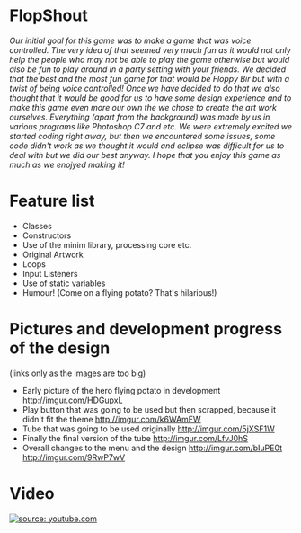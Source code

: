 # FlopShout

<i>Our initial goal for this game was to make a game that was voice controlled. The very idea of that seemed very much fun as it would not only help the people who may not be able to play the game otherwise but would also be fun to play around in a party setting with your friends. We decided that the best and the most fun game for that would be Floppy Bir but with a twist of being voice controlled! Once we have decided to do that we also thought that it would be good for us to have some design experience and to make this game even more our own the we chose to create the art work ourselves. Everything (apart from the background) was made by us in various programs like Photoshop C7 and etc. We were extremely excited we started coding right away, but then we encountered some issues, some code didn't work as we thought it would and eclipse was difficult for us to deal with but we did our best anyway. I hope that you enjoy this game as much as we enojyed making it!</i>

# Feature list
- Classes
- Constructors
- Use of the minim library, processing core etc.
- Original Artwork
- Loops
- Input Listeners
- Use of static variables
- Humour! (Come on a flying potato? That's hilarious!)

# Pictures and development progress of the design 
  (links only as the images are too big)
- Early picture of the hero flying potato in development 
  http://imgur.com/HDGupxL
- Play button that was going to be used but then scrapped, because it didn't fit the theme 
  http://imgur.com/k6WAmFW
- Tube that was going to be used originally 
  http://imgur.com/5jXSF1W
- Finally the final version of the tube 
  http://imgur.com/LfvJ0hS
- Overall changes to the menu and the design
  http://imgur.com/bIuPE0t
  http://imgur.com/9RwP7wV

# Video

<a href="https://youtu.be/PvDPc_eY4_Q"><img src="https://i.ytimg.com/vi/PvDPc_eY4_Q/hqdefault.jpg?custom=true&w=336&h=188&stc=true&jpg444=true&jpgq=90&sp=67&sigh=Taq9qI4apgJQtQAQz_WiJMRo_PE" title="source: youtube.com" /></a>
